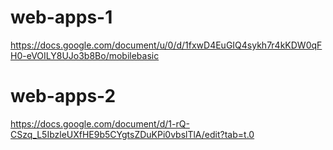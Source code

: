 # web-apps-1

https://docs.google.com/document/u/0/d/1fxwD4EuGIQ4sykh7r4kKDW0qFH0-eVOILY8UJo3b8Bo/mobilebasic

# web-apps-2

https://docs.google.com/document/d/1-rQ-CSzq_L5IbzleUXfHE9b5CYgtsZDuKPi0vbslTlA/edit?tab=t.0
